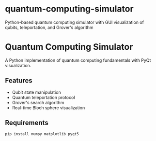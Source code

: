 # quantum-computing-simulator
Python-based quantum computing simulator with GUI visualization of qubits, teleportation, and Grover's algorithm

# Quantum Computing Simulator

A Python implementation of quantum computing fundamentals with PyQt visualization.

## Features
- Qubit state manipulation
- Quantum teleportation protocol
- Grover's search algorithm
- Real-time Bloch sphere visualization

## Requirements
```bash
pip install numpy matplotlib pyqt5
